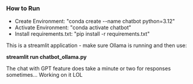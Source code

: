 ### How to Run ###

- Create Environment: "conda create --name chatbot python=3.12"
- Activate Environment: "conda activate chatbot" 
- Install requirements.txt:  "pip install -r requirements.txt"

This is a streamlit application - make sure Ollama is running and then use: 

**streamlit run chatbot_ollama.py**

The chat with GPT feature does take a minute or two for responses sometimes... Working on it LOL
